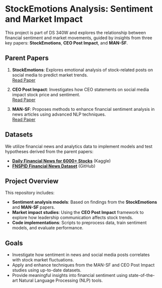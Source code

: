 # StockEmotions Analysis: Sentiment and Market Impact  
This project is part of DS 340W and explores the relationship between financial sentiment and market movements, guided by insights from three key papers: **StockEmotions**, **CEO Post Impact**, and **MAN-SF**.

## Parent Papers
1. **StockEmotions**: Explores emotional analysis of stock-related posts on social media to predict market trends.  
   [Read Paper](https://arxiv.org/pdf/2301.09279v2)  

2. **CEO Post Impact**: Investigates how CEO statements on social media impact stock price and sentiment.  
   [Read Paper](https://arxiv.org/pdf/2211.01287v2)

3. **MAN-SF**: Proposes methods to enhance financial sentiment analysis in news articles using advanced NLP techniques.  
   [Read Paper](https://aclanthology.org/2020.emnlp-main.676.pdf)

## Datasets
We utilize financial news and analytics data to implement models and test hypotheses derived from the parent papers:
- **[Daily Financial News for 6000+ Stocks](https://www.kaggle.com/datasets/miguelaenlle/massive-stock-news-analysis-db-for-nlpbacktests/data?select=raw_analyst_ratings.csv)** (Kaggle)
- **[FNSPID Financial News Dataset](https://github.com/Zdong104/FNSPID_Financial_News_Dataset)** (GitHub)

## Project Overview
This repository includes:
- **Sentiment analysis models**: Based on findings from the **StockEmotions** and **MAN-SF** papers.
- **Market impact studies**: Using the **CEO Post Impact** framework to explore how leadership communication affects stock trends.
- **Code implementations**: Scripts to preprocess data, train sentiment models, and evaluate performance.

## Goals
- Investigate how sentiment in news and social media posts correlates with stock market fluctuations.
- Apply and enhance techniques from the MAN-SF and CEO Post Impact studies using up-to-date datasets.
- Provide meaningful insights into financial sentiment using state-of-the-art Natural Language Processing (NLP) tools.
